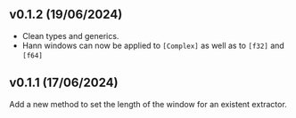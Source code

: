 <a name="v0.1.2"></a>
## v0.1.2 (19/06/2024)

- Clean types and generics.
- Hann windows can now be applied to `[Complex]` as well as to `[f32]` and `[f64]`

<a name="v0.1.1"></a>
## v0.1.1 (17/06/2024)

Add a new method to set the length of the window for an existent extractor.